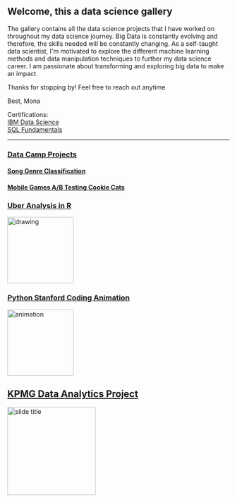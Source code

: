 ## Welcome, this a data science gallery 

The gallery contains all the data science projects that I have worked on throughout my data science journey. Big Data is constantly evolving and therefore, the skills needed will be constantly changing. As a self-taught data scientist, I'm motivated to explore the different machine learning methods and data manipulation techniques to further my data science career. I am passionate about transforming and exploring big data to make an impact. 

Thanks for stopping by! Feel free to reach out anytime

Best, 
Mona

Certifications:   
[IBM Data Science](https://www.coursera.org/account/accomplishments/specialization/certificate/X44BRZTZFNH4)  
[SQL Fundamentals ](https://www.datacamp.com/statement-of-accomplishment/track/ebdb9e5572daecc628c1767408ffed4a52c8e4c2)
__________________________________________________________

### [Data Camp Projects](https://github.com/itsmonawbu/datacamp_projects)
#### [Song Genre Classification](https://github.com/itsmonawbu/datacamp_projects/blob/main/Song%20Genres%20Project.ipynb)
#### [Mobile Games A/B Testing Cookie Cats](https://github.com/itsmonawbu/datacamp_projects/blob/main/ab%20testing%20Cookie%20Cats.ipynb)

### [Uber Analysis in R](https://github.com/itsmonawbu/Uber-Analysis-in-R/blob/main/Uber%20Raw%20Data%20Analysis%202014.ipynb)

<img src="https://drive.google.com/uc?export=view&id=1U8PjbGBG8zzJNEo4-lLrmJ9oeceY8RPb" alt="drawing" width="150"/>

### [Python Stanford Coding Animation](https://github.com/itsmonawbu/codinganimation/blob/master/project.py)

[<img src="https://drive.google.com/uc?export=view&id=1q17L-rqNPPjsTnKUV91qGKWf5yFz7Vc9" alt="animation" width="150"/>](https://compedu.stanford.edu/codeinplace/public/projects/1139.html)

## [KPMG Data Analytics Project](https://docs.google.com/presentation/d/1VJ6BeAgFmF_cvkUJNkvi1_0NlNd0LoXw/edit?usp=sharing&ouid=106918213384191284788&rtpof=true&sd=true)

[<img src="https://drive.google.com/uc?export=view&id=14bNiRl06eaImNe1UUH9XCYkbYtWAR7Dc" alt="slide title" width="200"/>](https://docs.google.com/presentation/d/1VJ6BeAgFmF_cvkUJNkvi1_0NlNd0LoXw/edit?usp=sharing&ouid=106918213384191284788&rtpof=true&sd=true)
